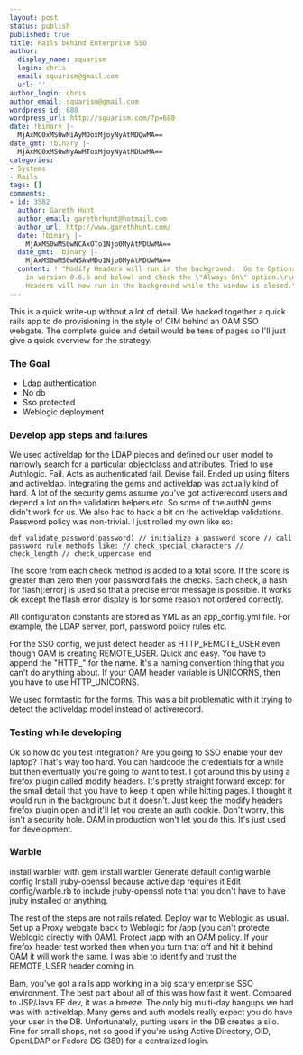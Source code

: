 ```yaml
---
layout: post
status: publish
published: true
title: Rails behind Enterprise SSO
author:
  display_name: squarism
  login: chris
  email: squarism@gmail.com
  url: ''
author_login: chris
author_email: squarism@gmail.com
wordpress_id: 680
wordpress_url: http://squarism.com/?p=680
date: !binary |-
  MjAxMC0xMS0wNiAyMDoxMjoyNyAtMDQwMA==
date_gmt: !binary |-
  MjAxMC0xMS0wNyAwMToxMjoyNyAtMDUwMA==
categories:
- Systems
- Rails
tags: []
comments:
- id: 3582
  author: Gareth Hunt
  author_email: garethrhunt@hotmail.com
  author_url: http://www.garethhunt.com/
  date: !binary |-
    MjAxMS0wMS0wNCAxOTo1Njo0MyAtMDUwMA==
  date_gmt: !binary |-
    MjAxMS0wMS0wNSAwMDo1Njo0MyAtMDUwMA==
  content: ! "Modify Headers will run in the background.  Go to Options (Configuration
    in version 0.6.6 and below) and check the \"Always On\" option.\r\n\r\nModify
    Headers will now run in the background while the window is closed."
---
```

This is a quick write-up without a lot of detail.  We hacked together a quick rails app to do provisioning in the style of OIM behind an OAM SSO webgate.  The complete guide and detail would be tens of pages so I'll just give a quick overview for the strategy.

### The Goal

*   Ldap authentication
*   No db
*   Sso protected
*   Weblogic deployment

### Develop app steps and failures

We used activeldap for the LDAP pieces and defined our user model to narrowly search for a particular objectclass and attributes.  Tried to use Authlogic.  Fail.  Acts as authenticated fail.  Devise fail.  Ended up using filters and activeldap.  Integrating the gems and activeldap was actually kind of hard.  A lot of the security gems assume you've got activerecord users and depend a lot on the validation helpers etc.  So some of the authN gems didn't work for us.  We also had to hack a bit on the activeldap validations.  Password policy was non-trivial.  I just rolled my own like so:

`
def validate_password(password)
  // initialize a password score
  // call password rule methods like:
  // check_special_characters
  // check_length
  // check_uppercase
end
`

The score from each check method is added to a total score.  If the score is greater than zero then your password fails the checks.  Each check, a hash for flash[:error] is used so that a precise error message is possible.  It works ok except the flash error display is for some reason not ordered correctly.

All configuration constants are stored as YML as an app_config.yml file.  For example, the LDAP server, port, password policy rules etc.

For the SSO config, we just detect header as HTTP_REMOTE_USER even though OAM is creating REMOTE_USER.  Quick and easy.  You have to append the "HTTP_" for the name.  It's a naming convention thing that you can't do anything about.  If your OAM header variable is UNICORNS, then you have to use HTTP_UNICORNS.

We used formtastic for the forms.  This was a bit problematic with it trying to detect the activeldap model instead of activerecord.

### Testing while developing

Ok so how do you test integration?  Are you going to SSO enable your dev laptop?  That's way too hard.  You can hardcode the credentials for a while but then eventually you're going to want to test.  I got around this by using a firefox plugin called modify headers. It's pretty straight forward except for the small detail that you have to keep it open while hitting pages. I thought it would run in the background but it doesn't.  Just keep the modify headers firefox plugin open and it'll let you create an auth cookie.  Don't worry, this isn't a security hole.  OAM in production won't let you do this.  It's just used for development.

### Warble

install warbler with gem install warbler
Generate default config warble config
Install jruby-openssl because activeldap requires it
Edit config/warble.rb to include jruby-openssl note that you don't have to have jruby installed or anything.

The rest of the steps are not rails related.  Deploy war to Weblogic as usual.  Set up a Proxy webgate back to Weblogic for /app (you can't protecte Weblogic directly with OAM).  Protect /app with an OAM policy.  If your firefox header test worked then when you turn that off and hit it behind OAM it will work the same. I was able to identify and trust the REMOTE_USER header coming in.

Bam, you've got a rails app working in a big scary enterprise SSO environment.  The best part about all of this was how fast it went.  Compared to JSP/Java EE dev, it was a breeze.  The only big multi-day hangups we had was with activeldap.  Many gems and auth models really expect you do have your user in the DB.  Unfortunately, putting users in the DB creates a silo.  Fine for small shops, not so good if you're using Active Directory, OID, OpenLDAP or Fedora DS (389) for a centralized login.